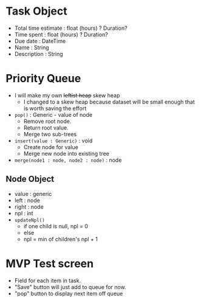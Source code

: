 # Task Object

- Total time estimate : float (hours) ? Duration?
- Time spent : float (hours) ? Duration?
- Due date : DateTime
- Name : String
- Description : String

# Priority Queue

- I will make my own ~~leftist heap~~ skew heap
    - I changed to a skew heap because dataset will be small enough that is worth saving the effort
- `pop()` : Generic - value of node 
   - Remove root node.
   - Return root value.
   - Merge two sub-trees
- `insert(value : Generic)` : void
   - Create node for value
   - Merge new node into existing tree
- `merge(node1 : node, node2 : node)` : node 
## Node Object
- value : generic
- left : node
- right : node
- npl : int
- `updateNpl()`
    - if one child is null, npl = 0
    - else
    - npl = min of children's npl + 1

# MVP Test screen
- Field for each item in task.
- "Save" button will just add to queue for now.
- "pop" button to display next item off queue

